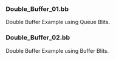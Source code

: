 ### Double_Buffer_01.bb
Double Buffer Example using Queue Blits.

### Double_Buffer_02.bb
Double Buffer Example using Buffer Blits.